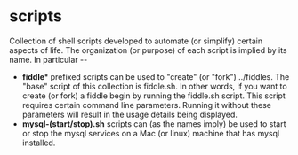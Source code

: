 scripts
=====

Collection of shell scripts developed to automate (or simplify) certain aspects of life.  The organization (or purpose) of each
script is implied by its name.  In particular --

*   **fiddle*** prefixed scripts can be used to "create" (or "fork") ../fiddles.  The "base" script
    of this collection is fiddle.sh.  In other words, if you want to create (or fork) a
    fiddle begin by running the fiddle.sh script.  This script requires certain command line parameters.
    Running it without these parameters will result in the usage details being displayed.
*   **mysql-(start/stop).sh** scripts can (as the names imply) be used to start or stop the mysql services
    on a Mac (or linux) machine that has mysql installed.


